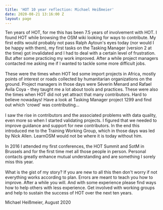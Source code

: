 ```yaml
---
title: 'HOT 10 year reflection: Michael Heißmeier'
date: 2020-08-21 13:16:00 Z
layout: page
---
```


Ten years of HOT, for me this has been 7.5 years of involvement with HOT. I found HOT while browsing the OSM wiki looking for ways to contribute. My first edits would probably not pass Ralph Aytoun's eyes today (nor would I be happy with them), my first tasks on the Tasking Manager (version 2 at the time) got invalidated and I had to deal with a certain level of frustration. But after some practicing my work improved. After a while project managers contacted me asking me if I wanted to tackle some more difficult jobs.\
\
These were the times when HOT led some import projects in Africa, mostly points of interest or roads collected by humanitarian organizations on the ground. Project managers in those days were Séverin Menard and Rafael Ávila Coya - they taught me a lot about tools and practices. These were also the times when HOT did not yet attract that many contributors. Hard to believe nowadays! Have a look at Tasking Manager project 1299 and find out which 'crowd' was contributing...\
\
I saw the rise in contributors and the associated problems with data quality, even more so when I started validating projects. I figured that we needed to improve guidance and support for new contributors. In the end this introduced me to the Training Working Group, which in those days was led by Nick Allen. LearnOSM would not be where it is today without him.\
\
In 2016 I attended my first conferences, the HOT Summit and SotM in Brussels and for the first time met all those people in person. Personal contacts greatly enhance mutual understanding and are something I sorely miss this year.\
\
What is the gist of my story? If you are new to all this then don't worry if not everything works according to plan. Errors are meant to teach you how to improve. After a while you will. And with some experience please find ways how to help others with less experience. Get involved with working groups and help to sustain the success of HOT over the next ten years.

Michael Heißmeier, August 2020